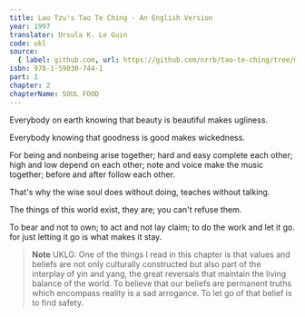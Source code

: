```yaml
---
title: Lao Tzu's Tao Te Ching - An English Version
year: 1997
translator: Ursula K. Le Guin
code: ukl
source:
  { label: github.com, url: https://github.com/nrrb/tao-te-ching/tree/master }
isbn: 978-1-59030-744-1
part: 1
chapter: 2
chapterName: SOUL FOOD
---
```


Everybody on earth knowing
that beauty is beautiful
makes ugliness.

Everybody knowing
that goodness is good
makes wickedness.

For being and nonbeing
arise together;
hard and easy
complete each other;
high and low
depend on each other;
note and voice
make the music together;
before and after
follow each other.

That's why the wise soul
does without doing,
teaches without talking.

The things of this world
exist, they are;
you can't refuse them.

To bear and not to own;
to act and not lay claim;
to do the work and let it go.
for just letting it go
is what makes it stay.

> **Note** UKLG: One of the things I read in this chapter is that values and beliefs are not only culturally constructed but also part of the interplay of yin and yang, the great reversals that maintain the living balance of the world. To believe that our beliefs are permanent truths which encompass reality is a sad arrogance. To let go of that belief is to find safety.
